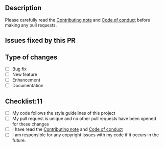 ## Description

Please carefully read the [Contributing note](https://github.com/Grasscutters/Grasscutter/blob/stable/CONTRIBUTING.md) and [Code of conduct](https://github.com/Grasscutters/Grasscutter/blob/development/CODE_OF_CONDUCT.md) before making any pull requests.

## Issues fixed by this PR

<!--- Put the links of issues that may be fixed by this PR here (if any). -->
## Type of changes

<!--- Put an `x` in all the boxes that apply your changes. -->

- [ ] Bug fix
- [ ] New feature 
- [ ] Enhancement
- [ ] Documentation

## Checklist:11

- [ ] My code follows the style guidelines of this project
- [ ] My pull request is unique and no other pull requests have been opened for these changes
- [ ] I have read the [Contributing note](https://github.com/Grasscutters/Grasscutter/blob/stable/CONTRIBUTING.md) and [Code of conduct](https://github.com/Grasscutters/Grasscutter/blob/development/CODE_OF_CONDUCT.md)
- [ ] I am responsible for any copyright issues with my code if it occurs in the future.
